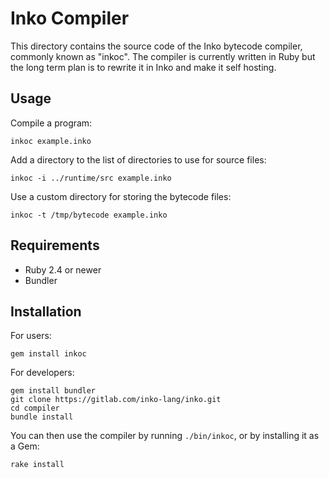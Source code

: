 # Inko Compiler

This directory contains the source code of the Inko bytecode compiler, commonly
known as "inkoc". The compiler is currently written in Ruby but the long term
plan is to rewrite it in Inko and make it self hosting.

## Usage

Compile a program:

    inkoc example.inko

Add a directory to the list of directories to use for source files:

    inkoc -i ../runtime/src example.inko

Use a custom directory for storing the bytecode files:

    inkoc -t /tmp/bytecode example.inko

## Requirements

* Ruby 2.4 or newer
* Bundler

## Installation

For users:

    gem install inkoc

For developers:

    gem install bundler
    git clone https://gitlab.com/inko-lang/inko.git
    cd compiler
    bundle install

You can then use the compiler by running `./bin/inkoc`, or by installing it as a
Gem:

    rake install

